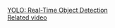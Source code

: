 [YOLO: Real-Time Object Detection](https://pjreddie.com/darknet/yolo/)  
[Related video](https://youtube.com/watch?v=n9_XyCGr-MI)
